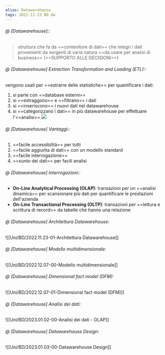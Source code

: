 ```yaml
---
alias: Datawarehouse
tags: 2022-11-23 BD dw
---
```


###### @ [Datawarehouse]::
> struttura che fa da ==contenitore di dati== che integri i dati provenienti da sorgenti di varia natura ==da usare per analisi di business== (==SUPPORTO ALLE DECISIONI==)
<!--ID: 1670236970829-->


###### @ [Datawarehouse] Extraction Transformation and Loading (ETL)::
vengono usati per ==estrarre delle statistiche== per quantificare i dati:
1. si parte con ==database esterni==
2. si ==estraggono== e ==filtrano== i dati
3. si ==inseriscono== i nuovi dati nel datawarehouse
4. si ==categorizzano i dati== in più datawarehouse per effettuare l'==analisi==
![](Uni/BD/img/dataw.jpeg)
<!--ID: 1670236970834-->



###### @ [Datawarehouse] Vantaggi::
1. ==facile accessibilità== per tutti
2. ==facile aggiunta di dati== con un modello standard
3. ==facile interrogazione==
4. ==sunto dei dati== per facili analisi
<!--ID: 1670236970838-->


###### @ [Datawarehouse] Interrogazioni::
- **On-Line Analytical Processing (OLAP)**: transazioni per un ==analisi dinamica== per scansionare più dati per quantificare le prestazioni dell'azienda
- **On-Line Transactional Processing (OLTP)**: transazioni per ==lettura e scrittura di record== da tabelle che hanno una relazione 
<!--ID: 1670236970842-->


###### @ [Datawarehouse] Architettura Datawarehouse:
![[Uni/BD/2022.11.23-01-Architettura Datawarehouse]]

###### @ [Datawarehouse] Modello multidimensionale:
![[Uni/BD/2022.12.07-00-Modello multidimensionale]]

###### @ [Datawarehouse] Dimensional fact model (DFM):
![[Uni/BD/2022.12.07-01-Dimensional fact model (DFM)]]

###### @ [Datawarehouse] Analisi dei dati:
![[Uni/BD/2023.01.02-00-Analisi dei dati - OLAP]]

###### @ [Datawarehouse] Datawarehouse Design:
![[Uni/BD/2023.01.03-00-Datawarehouse Design]]

